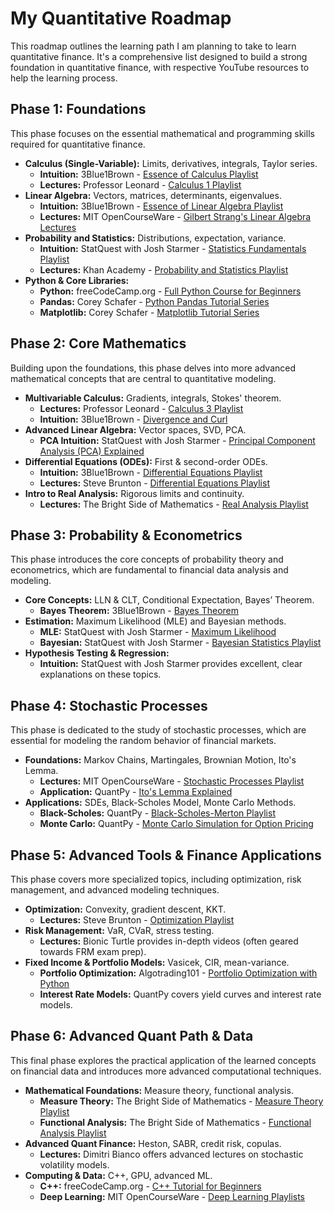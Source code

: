 # My Quantitative Roadmap

This roadmap outlines the learning path I am planning to take to learn quantitative finance. It's a comprehensive list designed to build a strong foundation in quantitative finance, with respective YouTube resources to help the learning process.

## Phase 1: Foundations

This phase focuses on the essential mathematical and programming skills required for quantitative finance.

* **Calculus (Single-Variable):** Limits, derivatives, integrals, Taylor series.
  * **Intuition:** 3Blue1Brown - [Essence of Calculus Playlist](https://www.youtube.com/playlist?list=PLZHQObOWTQDMsr9K-rj53DwVRMYO3t5Yr)
  * **Lectures:** Professor Leonard - [Calculus 1 Playlist](https://www.youtube.com/playlist?list=PLF797E961509B4255)
* **Linear Algebra:** Vectors, matrices, determinants, eigenvalues.
  * **Intuition:** 3Blue1Brown - [Essence of Linear Algebra Playlist](https://www.youtube.com/playlist?list=PLZHQObOWTQDPD3MizzM2xVFitgF8hE_ab)
  * **Lectures:** MIT OpenCourseWare - [Gilbert Strang&#39;s Linear Algebra Lectures](https://www.youtube.com/playlist?list=PL49CF3715CB9EF31D)
* **Probability and Statistics:** Distributions, expectation, variance.
  * **Intuition:** StatQuest with Josh Starmer - [Statistics Fundamentals Playlist](https://www.youtube.com/playlist?list=PLblh5JKOoLUK0FLuzwntyYI10UQFUhsY9)
  * **Lectures:** Khan Academy - [Probability and Statistics Playlist](https://www.youtube.com/playlist?list=PL1328115D3D8A2566)
* **Python & Core Libraries:**
  * **Python:** freeCodeCamp.org - [Full Python Course for Beginners](https://www.youtube.com/watch?v=rfscVS0vtbw)
  * **Pandas:** Corey Schafer - [Python Pandas Tutorial Series](https://www.youtube.com/playlist?list=PL-osiE80TeTsWmV9i9c58mdDCSskIFdDS)
  * **Matplotlib:** Corey Schafer - [Matplotlib Tutorial Series](https://www.youtube.com/playlist?list=PL-osiE80TeT0Uv2wo0KgyvNsYgJ_b2Hme)

## Phase 2: Core Mathematics

Building upon the foundations, this phase delves into more advanced mathematical concepts that are central to quantitative modeling.

* **Multivariable Calculus:** Gradients, integrals, Stokes' theorem.
  * **Lectures:** Professor Leonard - [Calculus 3 Playlist](https://www.youtube.com/playlist?list=PLDesaqWTN6ESk16YRmzuJ8f6-nhmM2wZ-)
  * **Intuition:** 3Blue1Brown - [Divergence and Curl](https://www.youtube.com/watch?v=rB83sgBJLOE)
* **Advanced Linear Algebra:** Vector spaces, SVD, PCA.
  * **PCA Intuition:** StatQuest with Josh Starmer - [Principal Component Analysis (PCA) Explained](https://www.youtube.com/watch?v=FgakZw6K1QQ)
* **Differential Equations (ODEs):** First & second-order ODEs.
  * **Intuition:** 3Blue1Brown - [Differential Equations Playlist](https://www.youtube.com/playlist?list=PLZHQObOWTQDNU6R1_67000Dx_ZCJB-3pi)
  * **Lectures:** Steve Brunton - [Differential Equations Playlist](https://www.youtube.com/playlist?list=PLMrJAkhIeNNR2W2s-_uFf_3X232Mhsu9V)
* **Intro to Real Analysis:** Rigorous limits and continuity.
  * **Lectures:** The Bright Side of Mathematics - [Real Analysis Playlist](https://www.youtube.com/playlist?list=PLun8-Z_l_w_88qF-S06i3GgY-I-2-T2_s)

## Phase 3: Probability & Econometrics

This phase introduces the core concepts of probability theory and econometrics, which are fundamental to financial data analysis and modeling.

* **Core Concepts:** LLN & CLT, Conditional Expectation, Bayes’ Theorem.
  * **Bayes Theorem:** 3Blue1Brown - [Bayes Theorem](https://www.youtube.com/watch?v=HZGCoVF3YvM)
* **Estimation:** Maximum Likelihood (MLE) and Bayesian methods.
  * **MLE:** StatQuest with Josh Starmer - [Maximum Likelihood](https://www.youtube.com/watch?v=XepXtl9YKwc)
  * **Bayesian:** StatQuest with Josh Starmer - [Bayesian Statistics Playlist](https://www.youtube.com/playlist?list=PLblh5JKOoLUIcSo1y1Da_Lg1gYl-YBCvu)
* **Hypothesis Testing & Regression:**
  * **Intuition:** StatQuest with Josh Starmer provides excellent, clear explanations on these topics.

## Phase 4: Stochastic Processes

This phase is dedicated to the study of stochastic processes, which are essential for modeling the random behavior of financial markets.

* **Foundations:** Markov Chains, Martingales, Brownian Motion, Ito's Lemma.
  * **Lectures:** MIT OpenCourseWare - [Stochastic Processes Playlist](https://www.youtube.com/playlist?list=PLUl4u3cNGP60A3XMwZ5Sep719_nh95qOe)
  * **Application:** QuantPy - [Ito&#39;s Lemma Explained](https://www.youtube.com/watch?v=tK930a8i3Mc)
* **Applications:** SDEs, Black-Scholes Model, Monte Carlo Methods.
  * **Black-Scholes:** QuantPy - [Black-Scholes-Merton Playlist](https://www.youtube.com/playlist?list=PL300722A5569AEEA2)
  * **Monte Carlo:** QuantPy - [Monte Carlo Simulation for Option Pricing](https://www.youtube.com/watch?v=s_MAX-R2qgs)

## Phase 5: Advanced Tools & Finance Applications

This phase covers more specialized topics, including optimization, risk management, and advanced modeling techniques.

* **Optimization:** Convexity, gradient descent, KKT.
  * **Lectures:** Steve Brunton - [Optimization Playlist](https://www.youtube.com/playlist?list=PLMrJAkhIeNNR_7y32rIokg7i-AYswA_n9)
* **Risk Management:** VaR, CVaR, stress testing.
  * **Lectures:** Bionic Turtle provides in-depth videos (often geared towards FRM exam prep).
* **Fixed Income & Portfolio Models:** Vasicek, CIR, mean-variance.
  * **Portfolio Optimization:** Algotrading101 - [Portfolio Optimization with Python](https://www.youtube.com/watch?v=m_x99-v2yv4)
  * **Interest Rate Models:** QuantPy covers yield curves and interest rate models.

## Phase 6: Advanced Quant Path & Data

This final phase explores the practical application of the learned concepts on financial data and introduces more advanced computational techniques.

* **Mathematical Foundations:** Measure theory, functional analysis.
  * **Measure Theory:** The Bright Side of Mathematics - [Measure Theory Playlist](https://www.youtube.com/playlist?list=PLun8-Z_l_w_87qTjGf2vV9n2p-jinDHBQ)
  * **Functional Analysis:** The Bright Side of Mathematics - [Functional Analysis Playlist](https://www.youtube.com/playlist?list=PLun8-Z_l_w_8A2wgv9gb4h4y_f20p22T9)
* **Advanced Quant Finance:** Heston, SABR, credit risk, copulas.
  * **Lectures:** Dimitri Bianco offers advanced lectures on stochastic volatility models.
* **Computing & Data:** C++, GPU, advanced ML.
  * **C++:** freeCodeCamp.org - [C++ Tutorial for Beginners](https://www.youtube.com/watch?v=vLnPwxZdW4Y)
  * **Deep Learning:** MIT OpenCourseWare - [Deep Learning Playlists](https://www.youtube.com/playlist?list=PLtBw6njQRU-rwp5__7C0oIVt26ZgjG9NI)
